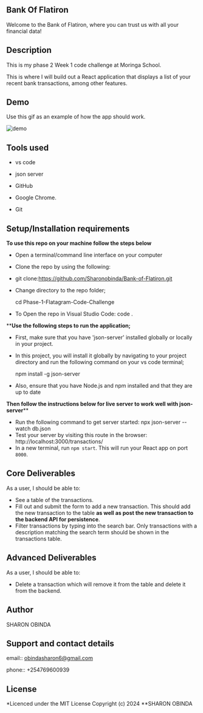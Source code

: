 ## Bank Of Flatiron
Welcome to the Bank of Flatiron, where you can trust us with all your financial data!

## Description
This is my phase 2 Week 1 code challenge at Moringa School.

This is where I will build out a React application that displays a list of your recent bank transactions, among other features.

## Demo

Use this gif as an example of how the app should work.

![demo](https://curriculum-content.s3.amazonaws.com/phase-2/phase-2-code-challenge-bank-of-flatiron/demo.gif)

## Tools used

- vs code

- json server

- GitHub

- Google Chrome.

- Git

## Setup/Installation requirements

**To use this repo on your machine follow the steps below**

- Open a terminal/command line interface on your computer

- Clone the repo by using the following:

- git clone:https://github.com/Sharonobinda/Bank-of-Flatiron.git

- Change directory to the repo folder;

  cd Phase-1-Flatagram-Code-Challenge

- To Open the repo in Visual Studio Code: code .

****Use the following steps to run the application;**

- First, make sure that you have 'json-server' installed globally or locally in your project.

- In this project, you will install it globally by navigating to your project directory and run the following command on your vs code terminal;

    npm install -g json-server

- Also, ensure that you have Node.js and npm installed and that they are up to date
  
**Then follow the instructions below for live server to work well with json-server​****

- Run the following command to get server started:
   ​npx json-server --watch db.json 
- Test your server by visiting this route in the browser:
   http://localhost:3000/transactions/
- In a new terminal, run `npm start`. This will run your React app on port `8000`.

## Core Deliverables

As a user, I should be able to:

- See a table of the transactions.
- Fill out and submit the form to add a new transaction. This should add the new
  transaction to the table **as well as post the new transaction to the backend
  API for persistence**.
- Filter transactions by typing into the search bar. Only transactions with a
  description matching the search term should be shown in the transactions
  table.

## Advanced Deliverables

As a user, I should be able to:

- Delete a transaction which will remove it from the table and delete it from the backend.


## Author

SHARON OBINDA

## Support and contact details

email:: obindasharon6@gmail.com

phone:: +254769600939

## License
*Licenced under the MIT License Copyright (c) 2024 **SHARON OBINDA
